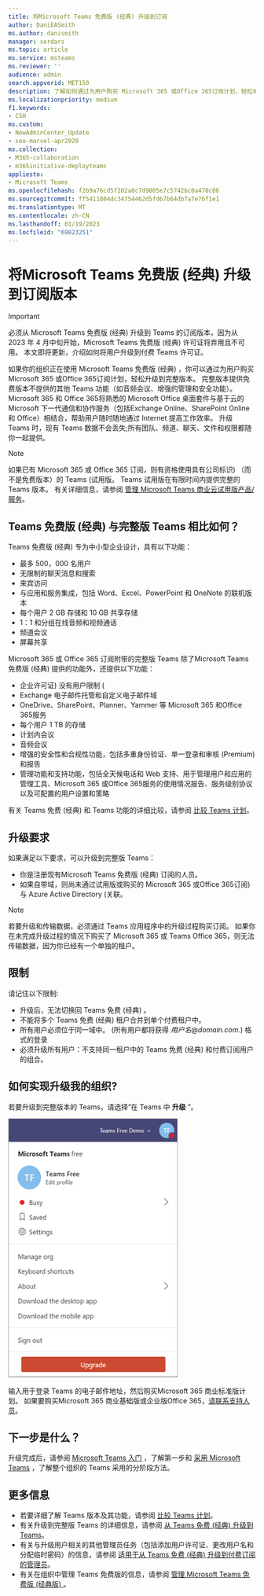 ```yaml
---
title: 将Microsoft Teams 免费版 (经典) 升级到订阅
author: DaniEASmith
ms.author: danismith
manager: serdars
ms.topic: article
ms.service: msteams
ms.reviewer: ''
audience: admin
search.appverid: MET150
description: 了解如何通过为用户购买 Microsoft 365 或Office 365订阅计划，轻松地从 Microsoft Teams 免费版 (经典) 升级到完整版本。
ms.localizationpriority: medium
f1.keywords:
- CSH
ms.custom:
- NewAdminCenter_Update
- seo-marvel-apr2020
ms.collection:
- M365-collaboration
- m365initiative-deployteams
appliesto:
- Microsoft Teams
ms.openlocfilehash: f2b9a76cd5f202a0c7d9805e7c5742bc0a470c06
ms.sourcegitcommit: ff5411084dc34754462d5fd67b64db7a7e76f1e1
ms.translationtype: MT
ms.contentlocale: zh-CN
ms.lasthandoff: 01/19/2023
ms.locfileid: "69823251"
---
```

# <a name="upgrade-microsoft-teams-free-classic-to-subscription-version"></a>将Microsoft Teams 免费版 (经典) 升级到订阅版本

> [!IMPORTANT]
> 必须从 Microsoft Teams 免费版 (经典) 升级到 Teams 的订阅版本，因为从 2023 年 4 月中旬开始，Microsoft Teams 免费版 (经典) 许可证将弃用且不可用。 本文即将更新，介绍如何将用户升级到付费 Teams 许可证。

如果你的组织正在使用 Microsoft Teams 免费版 (经典) ，你可以通过为用户购买 Microsoft 365 或Office 365订阅计划，轻松升级到完整版本。 完整版本提供免费版本不提供的其他 Teams 功能（如音频会议、增强的管理和安全功能）。 Microsoft 365 和 Office 365将熟悉的 Microsoft Office 桌面套件与基于云的 Microsoft 下一代通信和协作服务（包括Exchange Online、SharePoint Online 和 Office）相结合，帮助用户随时随地通过 Internet 提高工作效率。 升级 Teams 时，现有 Teams 数据不会丢失;所有团队、频道、聊天、文件和权限都随你一起提供。

> [!NOTE]
> 如果已有 Microsoft 365 或 Office 365 订阅，则有资格使用具有公司标识) （而不是免费版本）的 Teams (试用版。 Teams 试用版在有限时间内提供完整的 Teams 版本。 有关详细信息，请参阅 [管理 Microsoft Teams 商业云试用版产品/服务](./teams-exploratory.md)。

## <a name="how-does-teams-free-classic-compare-to-the-full-version-of-teams"></a>Teams 免费版 (经典) 与完整版 Teams 相比如何？

Teams 免费版 (经典) 专为中小型企业设计，具有以下功能：

- 最多 500，000 名用户
- 无限制的聊天消息和搜索
- 来宾访问
- 与应用和服务集成，包括 Word、Excel、PowerPoint 和 OneNote 的联机版本
- 每个用户 2 GB 存储和 10 GB 共享存储
- 1：1 和分组在线音频和视频通话
- 频道会议
- 屏幕共享

Microsoft 365 或 Office 365 订阅附带的完整版 Teams 除了Microsoft Teams 免费版 (经典) 提供的功能外，还提供以下功能：

- 企业许可证) 没有用户限制 (
- Exchange 电子邮件托管和自定义电子邮件域
- OneDrive、SharePoint、Planner、Yammer 等 Microsoft 365 和Office 365服务
- 每个用户 1 TB 的存储
- 计划内会议
- 音频会议
- 增强的安全性和合规性功能，包括多重身份验证、单一登录和审核 (Premium) 和报告
- 管理功能和支持功能，包括全天候电话和 Web 支持、用于管理用户和应用的管理工具、Microsoft 365 或Office 365服务的使用情况报告、服务级别协议以及可配置的用户设置和策略

有关 Teams 免费 (经典) 和 Teams 功能的详细比较，请参阅 [比较 Teams 计划](https://products.office.com/microsoft-teams/free)。

## <a name="upgrade-requirements"></a>升级要求

如果满足以下要求，可以升级到完整版 Teams：

- 你是注册现有Microsoft Teams 免费版 (经典) 订阅的人员。
- 如果自带域，则尚未通过试用版或购买的 Microsoft 365 或Office 365订阅) 与 Azure Active Directory (关联。

> [!NOTE]
> 若要升级和传输数据，必须通过 Teams 应用程序中的升级过程购买订阅。 如果你在未完成升级过程的情况下购买了 Microsoft 365 或 Teams Office 365，则无法传输数据，因为你已经有一个单独的租户。

## <a name="limitations"></a>限制

请记住以下限制:

- 升级后，无法切换回 Teams 免费 (经典) 。
- 不能将多个 Teams 免费 (经典) 租户合并到单个付费租户中。
- 所有用户必须位于同一域中。  (所有用户都将获得 *用户名*@*domain.com*.) 格式的登录
- 必须升级所有用户：不支持同一租户中的 Teams 免费 (经典) 和付费订阅用户的组合。

## <a name="how-do-i-upgrade-my-organization"></a>如何实现升级我的组织?

若要升级到完整版本的 Teams，请选择“在 Teams 中 **升级** ”。

![显示“升级”按钮的屏幕截图。](media/teams-freemium-upgrade-image1.png)

输入用于登录 Teams 的电子邮件地址，然后购买Microsoft 365 商业标准版计划。 如果要购买Microsoft 365 商业基础版或企业版Office 365，[请联系支持人员](https://portal.office.com/support/altusupport.aspx?app=teamsfreeupgrade)。

## <a name="whats-next"></a>下一步是什么？

升级完成后，请参阅 [Microsoft Teams 入门](get-started-with-teams-quick-start.md) ，了解第一步和 [采用 Microsoft Teams](adopt-microsoft-teams-landing-page.md) ，了解整个组织的 Teams 采用的分阶段方法。

## <a name="more-information"></a>更多信息

- 若要详细了解 Teams 版本及其功能，请参阅 [比较 Teams 计划](https://products.office.com/microsoft-teams/free)。
- 有关升级到完整版 Teams 的详细信息，请参阅 [从 Teams 免费 (经典) 升级到 Teams](https://support.office.com/article/Upgrade-from-Teams-free-to-Teams-29475bbd-a34f-4175-9b33-d44430f8ad39)。
- 有关与升级用户相关的其他管理员任务（包括添加用户许可证、更改用户名和分配临时密码）的信息，请参阅 [适用于从 Teams 免费 (经典) 升级到付费订阅的管理员](https://support.office.com/article/for-admins-upgrading-from-teams-free-to-a-paid-subscription-75a95e7f-001e-42d0-a787-ae8b992d5a52)。
- 有关在组织中管理 Teams 免费版的信息，请参阅 [管理 Microsoft Teams 免费版 (经典版) ](manage-freemium.md)。
